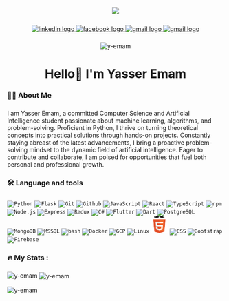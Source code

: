 <div align="center">
  <img height="400" src="https://media.giphy.com/media/HLB0nLA36GCCo6JuB5/giphy.gif"  />
</div>

###

<div align="center">
  <a href="https://www.linkedin.com/in/yasser-emam-5b9b61207/" target="_blank">
    <img src="https://img.shields.io/static/v1?message=LinkedIn&logo=linkedin&label=&color=0077B5&logoColor=white&labelColor=&style=for-the-badge" height="25" alt="linkedin logo"  />
  </a>
  <a href="https://www.facebook.com/profile.php?id=100005674454946" target="_blank">
    <img src="https://img.shields.io/static/v1?message=Facebook&logo=facebook&label=&color=1877F2&logoColor=white&labelColor=&style=for-the-badge" height="25" alt="facebook logo"  />
  </a>
  <a href="mailto:yasseremam2002@gmail.com" target="_blank">
    <img src="https://img.shields.io/static/v1?message=Gmail&logo=gmail&label=&color=D14836&logoColor=white&labelColor=&style=for-the-badge" height="25" alt="gmail logo"  />
  </a>
  <a href="https://www.instagram.com/yasseremam25/" target="_blank">
    <img src="https://img.shields.io/static/v1?message=Instagram&logo=instagram&label=&color=4C68D7&logoColor=white&labelColor=&style=for-the-badge" height="25" alt="gmail logo"  />
  </a>
</div>

###

<p align="center"> <img src="https://komarev.com/ghpvc/?username=y-emam&label=Profile%20views&color=0e75b6&style=flat" alt="y-emam" /> </p>

###

<h1 align="center">Hello👋 I'm Yasser Emam</h1>

###

<h3 align="left">👩‍💻  About Me</h3>

###

<p align="left">I am Yasser Emam, a committed Computer Science and Artificial Intelligence student passionate about machine learning, algorithms, and problem-solving. Proficient in Python, I thrive on turning theoretical concepts into practical solutions through hands-on projects. Constantly staying abreast of the latest advancements, I bring a proactive problem-solving mindset to the dynamic field of artificial intelligence. Eager to contribute and collaborate, I am poised for opportunities that fuel both personal and professional growth.</p>

###

<h3 align="left">🛠 Language and tools</h3>

###

<div align="left">
<!--   <img src="https://cdn.jsdelivr.net/gh/devicons/devicon/icons/python/python-original.svg" height="40" alt="python logo"  />
  <img src="https://cdn.jsdelivr.net/gh/devicons/devicon/icons/cplusplus/cplusplus-original.svg" height="40" alt="cplusplus logo"  /> -->
  <code><img height="40" title="Python" src="https://user-images.githubusercontent.com/25181517/183423507-c056a6f9-1ba8-4312-a350-19bcbc5a8697.png"></code>
  <code><img height="40" title="Flask" src="https://user-images.githubusercontent.com/25181517/183423775-2276e25d-d43d-4e58-890b-edbc88e915f7.png"></code>
  <code><img height="40" title="Git" src="https://user-images.githubusercontent.com/25181517/192108372-f71d70ac-7ae6-4c0d-8395-51d8870c2ef0.png"></code>
  <code><img height="40" title="Github" src="https://user-images.githubusercontent.com/25181517/192108374-8da61ba1-99ec-41d7-80b8-fb2f7c0a4948.png"></code>
  <code><img height="40" title="JavaScript" src="https://user-images.githubusercontent.com/25181517/117447155-6a868a00-af3d-11eb-9cfe-245df15c9f3f.png"></code>
  <code><img height="40" title="React" src="https://user-images.githubusercontent.com/25181517/183897015-94a058a6-b86e-4e42-a37f-bf92061753e5.png"></code>
  <code><img height="40" title="TypeScript" src="https://user-images.githubusercontent.com/25181517/183890598-19a0ac2d-e88a-4005-a8df-1ee36782fde1.png"></code>
  <code><img height="40" title="npm" src="https://user-images.githubusercontent.com/25181517/121401671-49102800-c959-11eb-9f6f-74d49a5e1774.png"></code>
  <code><img height="40" title="Node.js" src="https://user-images.githubusercontent.com/25181517/183568594-85e280a7-0d7e-4d1a-9028-c8c2209e073c.png"></code>
  <code><img height="40" title="Express" src="https://user-images.githubusercontent.com/25181517/183859966-a3462d8d-1bc7-4880-b353-e2cbed900ed6.png"></code>
  <code><img height="40" title="Redux" src="https://user-images.githubusercontent.com/25181517/187896150-cc1dcb12-d490-445c-8e4d-1275cd2388d6.png"></code>
  <code><img height="40" title="C#" src="https://user-images.githubusercontent.com/25181517/121405384-444d7300-c95d-11eb-959f-913020d3bf90.pn"></code>
  <code><img height="40" title="Flutter" src="https://user-images.githubusercontent.com/25181517/186150365-da1eccce-6201-487c-8649-45e9e99435fd.png"></code>
  <code><img height="40" title="Dart" src="https://user-images.githubusercontent.com/25181517/186150304-1568ffdf-4c62-4bdc-9cf1-8d8efcea7c5b.pn"></code>
  <code><img height="40" title="PostgreSQL" src="https://user-images.githubusercontent.com/25181517/117208740-bfb78400-adf5-11eb-97bb-09072b6bedfc.png"></code>
  <code><img height="40" title="MongoDB" src="https://user-images.githubusercontent.com/25181517/182884177-d48a8579-2cd0-447a-b9a6-ffc7cb02560e.png"></code>
  <code><img height="40" title="MSSQL" src="https://github.com/marwin1991/profile-technology-icons/assets/19180175/3b371807-db7c-45b4-8720-c0cfc901680a"></code>
  <code><img height="40" title="bash" src="https://user-images.githubusercontent.com/25181517/192158606-7c2ef6bd-6e04-47cf-b5bc-da2797cb5bda.pn"></code>
  <code><img height="40" title="Docker" src="https://user-images.githubusercontent.com/25181517/117207330-263ba280-adf4-11eb-9b97-0ac5b40bc3be.png"></code>
  <code><img height="40" title="GCP" src="https://user-images.githubusercontent.com/25181517/183911547-990692bc-8411-4878-99a0-43506cdb69cf.png"></code>
  <code><img height="40" title="Linux" src="https://github.com/marwin1991/profile-technology-icons/assets/76662862/2481dc48-be6b-4ebb-9e8c-3b957efe69fa"></code>
  <code><img height="40" title="HTML" src="https://raw.githubusercontent.com/github/explore/80688e429a7d4ef2fca1e82350fe8e3517d3494d/topics/html/html.png"></code>
  <code><img height="40" title="CSS" src="https://user-images.githubusercontent.com/25181517/183898674-75a4a1b1-f960-4ea9-abcb-637170a00a75.png"></code>
  <code><img height="40" title="Bootstrap" src="https://user-images.githubusercontent.com/25181517/183898054-b3d693d4-dafb-4808-a509-bab54cf5de34.png"></code>
  <code><img height="40" title="Firebase" src="https://user-images.githubusercontent.com/25181517/189716855-2c69ca7a-5149-4647-936d-780610911353.png"></code>
</div>

###

<h3 align="left">🔥   My Stats :</h3>

###

<p><img align="left" src="https://github-readme-stats.vercel.app/api/top-langs?username=y-emam&show_icons=true&locale=en&layout=compact&theme=tokyonight" alt="y-emam" /></p>

<p>&nbsp;<img align="center" src="https://github-readme-stats.vercel.app/api?username=y-emam&show_icons=true&locale=en&theme=tokyonight" alt="y-emam" /></p>

<p><img align="center" src="https://github-readme-streak-stats.herokuapp.com/?user=y-emam&theme=tokyonight" alt="y-emam" /></p>
